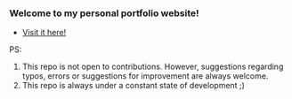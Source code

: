 ### Welcome to my personal portfolio website!

- [Visit it here!](https://chandanams.netlify.app/) 

PS: 
1. This repo is not open to contributions. However, suggestions regarding typos, errors or suggestions for improvement are always welcome. 
2. This repo is always under a constant state of development ;)
